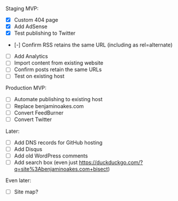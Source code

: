 Staging MVP:

- [x] Custom 404 page
- [x] Add AdSense
- [x] Test publishing to Twitter
- [-] Confirm RSS retains the same URL (including as rel=alternate)
- [ ] Add Analytics
- [ ] Import content from existing website
- [ ] Confirm posts retain the same URLs
- [ ] Test on existing host

Production MVP:

- [ ] Automate publishing to existing host
- [ ] Replace benjaminoakes.com
- [ ] Convert FeedBurner
- [ ] Convert Twitter

Later:

- [ ] Add DNS records for GitHub hosting
- [ ] Add Disqus
- [ ] Add old WordPress comments
- [ ] Add search box (even just https://duckduckgo.com/?q=site%3Abenjaminoakes.com+bisect)

Even later:

- [ ] Site map?
